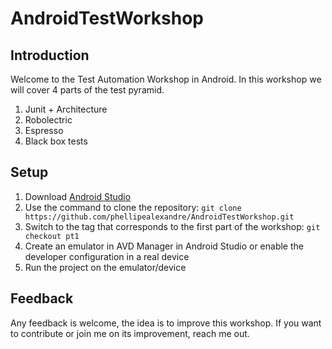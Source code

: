 # AndroidTestWorkshop
## Introduction
Welcome to the Test Automation Workshop in Android. In this workshop we will cover 4 parts of the test pyramid.
1. Junit + Architecture
2. Robolectric
3. Espresso
4. Black box tests

## Setup
1. Download [Android Studio](https://developer.android.com/studio/index.html)
2. Use the command to clone the repository: `git clone https://github.com/phellipealexandre/AndroidTestWorkshop.git`
3. Switch to the tag that corresponds to the first part of the workshop: `git checkout pt1`
4. Create an emulator in AVD Manager in Android Studio or enable the developer configuration in a real device
5. Run the project on the emulator/device

## Feedback
Any feedback is welcome, the idea is to improve this workshop. If you want to contribute or join me on its improvement, reach me out.
